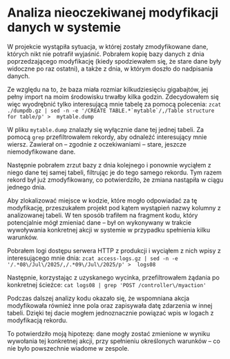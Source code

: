 # Analiza nieoczekiwanej modyfikacji danych w systemie

W projekcie wystąpiła sytuacja, w której zostały zmodyfikowane dane, których nikt nie potrafił wyjaśnić.
Pobrałem kopię bazy danych z dnia poprzedzającego modyfikację (kiedy spodziewałem się, że stare dane były widoczne po raz ostatni), a także z dnia, w którym doszło do nadpisania danych.

Ze względu na to, że baza miała rozmiar kilkudziesięciu gigabajtów, jej pełny import na moim środowisku trwałby kilka godzin.
Zdecydowałem się więc wyodrębnić tylko interesującą mnie tabelę za pomocą polecenia:
``zcat ./dumpdb.gz | sed -n -e '/CREATE TABLE.*`mytable`/,/Table structure for table/p' >  mytable.dump``

W pliku `mytable.dump` znalazły się wyłącznie dane tej jednej tabeli.
Za pomocą `grep` przefiltrowałem rekordy, aby odnaleźć interesujący mnie wiersz.
Zawierał on – zgodnie z oczekiwaniami – stare, jeszcze niemodyfikowane dane.

Następnie pobrałem zrzut bazy z dnia kolejnego i ponownie wyciąłem z niego dane tej samej tabeli, filtrując je do tego samego rekordu.
Tym razem rekord był już zmodyfikowany, co potwierdziło, że zmiana nastąpiła w ciągu jednego dnia.

Aby zlokalizować miejsce w kodzie, które mogło odpowiadać za tę modyfikację, przeszukałem projekt pod kątem wystąpień nazwy kolumny z analizowanej tabeli.
W ten sposób trafiłem na fragment kodu, który potencjalnie mógł zmieniać dane – był on wykonywany w trakcie wywoływania konkretnej akcji w systemie w przypadku spełnienia kilku warunków.

Pobrałem logi dostępu serwera HTTP z produkcji i wyciąłem z nich wpisy z interesującego mnie dnia:
`zcat access-logs.gz | sed -n -e '/.*08\/Jul\/2025/,/.*09\/Jul\/2025/p' >  logs08`

Następnie, korzystając z uzyskanego wycinka, przefiltrowałem żądania po konkretnej ścieżce:
`cat logs08 | grep 'POST /controller\/myaction'`

Podczas dalszej analizy kodu okazało się, że wspomniana akcja modyfikowała również inne pola oraz zapisywała datę zdarzenia w innej tabeli. Dzięki tej dacie mogłem jednoznacznie powiązać wpis w logach z modyfikacją rekordu.

To potwierdziło moją hipotezę: dane mogły zostać zmienione w wyniku wywołania tej konkretnej akcji, przy spełnieniu określonych warunków – co nie było powszechnie wiadome w zespole.
